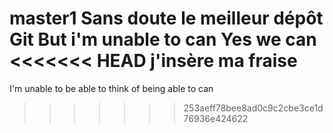  master1
Sans doute le meilleur dépôt Git 
But i'm unable to can
Yes we can
<<<<<<< HEAD
j'insère ma fraise
=======
I'm unable to be able to think of being able to can
>>>>>>> 253aeff78bee8ad0c9c2cbe3ce1d76936e424622
